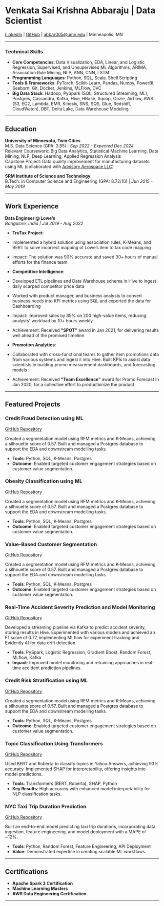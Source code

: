 # Venkata Sai Krishna Abbaraju | Data Scientist

[LinkedIn](https://www.linkedin.com/in/vska/) | [GitHub](https://github.com/avsk80) | abbar005@umn.edu | Minneapolis, MN

---

### Technical Skills
- **Core Competencies**: Data Visualization, EDA, Linear, and Logistic Regression, Supervised, and Unsupervised ML Algorithms, ARIMA, Association Rule Mining, NLP, ANN, CNN, LSTM
- **Programming Languages**: Python, SQL, Scala, Shell Scripting
- **Tools & Frameworks**: PyTorch, Scikit-Learn, Pandas, Numpy, PowerBI, Seaborn, Git, Docker, Jenkins, MLFlow, DVC
- **Big Data Stack**: Hadoop, PySpark (SQL, Structured Streaming, ML), Postgres, Cassandra, Kafka, Hive, HBase, Sqoop, Oozie, Airflow, AWS (S3, EC2, Lambda, EMR, Kinesis, SNS, SQS, Glue, Redshift, CloudWatch), DBT, Delta Lake, Data Warehouse Modeling

---

## Education

**University of Minnesota, Twin Cities**  
M.S. Data Science (GPA: 3.85) | *Sep 2022 - Expected Dec 2024*  
Relevant Coursework: Big Data Analytics, Statistical Machine Learning, Data Mining, NLP, Deep Learning, Applied Regression Analysis  
Capstone Project: Data quality improvement for manufacturing datasets using ML (collaborated with [Advisory Aerospace LLC](https://www.factory-twin.com/))

**SRM Institute of Science and Technology**  
B.Tech. in Computer Science and Engineering (GPA: 8.72/10) | *Jun 2015 - May 2019*

---

## Work Experience

**Data Engineer @ Lowe’s**  
*Bangalore, India | Jul 2019 - Aug 2022*

- **TruTax Project**:
- Implemented a hybrid solution using association rules, K-Means, and BERT to solve incorrect mapping of Lowe’s item to tax code mapping
- Impact: The solution was 90% accurate and saved 30+ hours of manual efforts for the finance team 

- **Competitive Intelligence**:
- Developed ETL pipelines and Data Warehouse schema in Hive to ingest daily scarped competitor price data
- Worked with product manager, and business analysts to convert business needs into KPI metrics using SQL and exported the data for Dashboarding
- Impact: improved sales by 85% on 200 high-value items, reducing analysts' workload by 10+ hours weekly
- Achievement: Received **"SPOT"** award in Jan 2021, for delivering results well ahead of the promised timeline

- **Promotion Analytics**:
- Collaborated with cross-functional teams to gather item promotions data from various systems and ingest it into Hive. Built KPIs to assist data scientists in building promo measurement dashboards, and forecasting models
- Achievement: Received **"Team Excellence"** award for Promo Forecast in Jan 2020, for a collective effort to productionize the product  

---

## Featured Projects

### Credit Fraud Detection using ML  
[GitHub Repository](https://github.com/avsk80/Olist-Customer-segmentation)

Created a segmentation model using RFM metrics and K-Means, achieving a silhouette score of 0.57. Built and managed a Postgres database to support the EDA and downstream modelling tasks.

- **Tools**: Python, SQL, K-Means, Postgres
- **Outcome**: Enabled targeted customer engagement strategies based on customer value segmentation.

### Obesity Classification using ML  
[GitHub Repository](https://github.com/avsk80/Olist-Customer-segmentation)

Created a segmentation model using RFM metrics and K-Means, achieving a silhouette score of 0.57. Built and managed a Postgres database to support the EDA and downstream modelling tasks.

- **Tools**: Python, SQL, K-Means, Postgres
- **Outcome**: Enabled targeted customer engagement strategies based on customer value segmentation.

### Value-Based Customer Segmentation  
[GitHub Repository](https://github.com/avsk80/Olist-Customer-segmentation)

Created a segmentation model using RFM metrics and K-Means, achieving a silhouette score of 0.57. Built and managed a Postgres database to support the EDA and downstream modelling tasks.

- **Tools**: Python, SQL, K-Means, Postgres
- **Outcome**: Enabled targeted customer engagement strategies based on customer value segmentation.

### Real-Time Accident Severity Prediction and Model Monitoring  
[GitHub Repository](https://github.com/avsk80/Real-Time-Accident-Severity)

Developed a streaming pipeline via Kafka to predict accident severity, storing results in Hive. Experimented with various models and achieved an F1 score of 0.77, implementing MLflow for experiment tracking and Evidently AI for data drift detection.

- **Tools**: PySpark, Logistic Regression, Gradient Boost, Random Forest, MLflow, Kafka
- **Impact**: Improved model monitoring and retraining approaches in real-time accident prediction pipelines.

### Credit Risk Stratification using ML  
[GitHub Repository](https://github.com/avsk80/Olist-Customer-segmentation)

Created a segmentation model using RFM metrics and K-Means, achieving a silhouette score of 0.57. Built and managed a Postgres database to support the EDA and downstream modelling tasks.

- **Tools**: Python, SQL, K-Means, Postgres
- **Outcome**: Enabled targeted customer engagement strategies based on customer value segmentation.

### Topic Classification Using Transformers  
[GitHub Repository](https://github.com/avsk80/Topic-Classification-using-Transformers)

Used BERT and Roberta to classify topics in Yahoo Answers, achieving 93% accuracy. Implemented SHAP for interpretability, offering insights into model predictions.

- **Tools**: Transformers (BERT, Roberta), SHAP, Python
- **Key Results**: High accuracy with enhanced model interpretability for NLP classification tasks.

### NYC Taxi Trip Duration Prediction  
[GitHub Repository](https://github.com/avsk80/nyc-taxi-trip-duration-prediction)

Built an end-to-end model predicting taxi trip durations, incorporating data ingestion, feature engineering, and model deployment with a MAPE of ~12%.

- **Tools**: Python, Random Forest, Feature Engineering, API Deployment
- **Value**: Demonstrated expertise in creating scalable ML workflows.

---

## Certifications

- **Apache Spark 3 Certification**
- **Machine Learning Masters**
- **AWS Data Engineering Certification**

---
